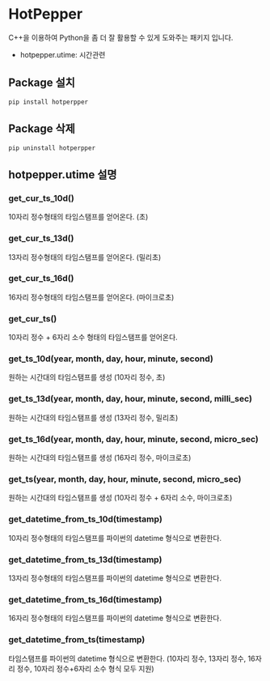 # HotPepper
C++을 이용하여 Python을 좀 더 잘 활용할 수 있게 도와주는 패키지 입니다.
- hotpepper.utime: 시간관련

## Package 설치
```commandline
pip install hotperpper
```

## Package 삭제
```commandline
pip uninstall hotperpper
```

## hotpepper.utime 설명

### get_cur_ts_10d()
10자리 정수형태의 타임스탬프를 얻어온다. (초)
### get_cur_ts_13d()
13자리 정수형태의 타임스탬프를 얻어온다. (밀리초)
### get_cur_ts_16d()
16자리 정수형태의 타임스탬프를 얻어온다. (마이크로초)
### get_cur_ts()
10자리 정수 + 6자리 소수 형태의 타임스탬프를 얻어온다.

### get_ts_10d(year, month, day, hour, minute, second)
원하는 시간대의 타임스탬프를 생성 (10자리 정수, 초)
### get_ts_13d(year, month, day, hour, minute, second, milli_sec)
원하는 시간대의 타임스탬프를 생성 (13자리 정수, 밀리초)
### get_ts_16d(year, month, day, hour, minute, second, micro_sec)
원하는 시간대의 타임스탬프를 생성 (16자리 정수, 마이크로초)
### get_ts(year, month, day, hour, minute, second, micro_sec)
원하는 시간대의 타임스탬프를 생성 (10자리 정수 + 6자리 소수, 마이크로초)

### get_datetime_from_ts_10d(timestamp)
10자리 정수형태의 타임스탬프를 파이썬의 datetime 형식으로 변환한다.
### get_datetime_from_ts_13d(timestamp)
13자리 정수형태의 타임스탬프를 파이썬의 datetime 형식으로 변환한다.
### get_datetime_from_ts_16d(timestamp)
16자리 정수형태의 타임스탬프를 파이썬의 datetime 형식으로 변환한다.
### get_datetime_from_ts(timestamp)
타임스탬프를 파이썬의 datetime 형식으로 변환한다. (10자리 정수, 13자리 정수, 16자리 정수, 10자리 정수+6자리 소수 형식 모두 지원)
